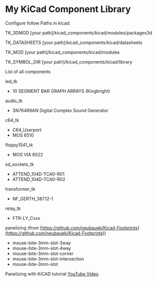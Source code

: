 # My KiCad Component Library

Configure follow Paths in kicad:

TK_3DMOD            [your path]/kicad_components/kicad/modules/packages3d

TK_DATASHEETS       [your path]/kicad_components/kicad/datasheets

TK_MOD              [your path]/kicad_components/kicad/modules

TK_SYMBOL_DIR       [your path]/kicad_components/kicad/library

List of all components

led_tk

- 10 SEGMENT BAR GRAPH ARRAYS (Kingbright)

audio_tk

- SN76489AN Digital Complex Sound Generator

c64_tk

- C64_Userport
- MOS 6510

floppy1541_tk

- MOS VIA 6522

sd_sockets_tk

- ATTEND_104D-TCA0-R01
- ATTEND_104D-TCA0-R02

transformer_tk

- NF_GERTH_387.12-1

relay_tk

- FTR-LY_Cxxx

panelizing (from [https://github.com/neubauek/Kicad-Footprints](https://github.com/neubauek/Kicad-Footprints))

- mouse-bite-3mm-slot-3way
- mouse-bite-3mm-slot-4way
- mouse-bite-3mm-slot-corner
- mouse-bite-3mm-slot-intersection
- mouse-bite-3mm-slot

Panelizing with KiCAD tutorial [YouTube Video](https://www.youtube.com/watch?v=RfKCsGOrUSo&t=1481s)
